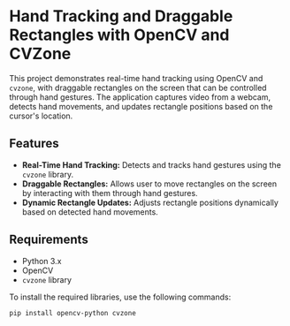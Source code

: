 # Hand Tracking and Draggable Rectangles with OpenCV and CVZone

This project demonstrates real-time hand tracking using OpenCV and `cvzone`, with draggable rectangles on the screen that can be controlled through hand gestures. The application captures video from a webcam, detects hand movements, and updates rectangle positions based on the cursor's location.

## Features

- **Real-Time Hand Tracking:** Detects and tracks hand gestures using the `cvzone` library.
- **Draggable Rectangles:** Allows user to move rectangles on the screen by interacting with them through hand gestures.
- **Dynamic Rectangle Updates:** Adjusts rectangle positions dynamically based on detected hand movements.

## Requirements

- Python 3.x
- OpenCV
- `cvzone` library

To install the required libraries, use the following commands:

```bash
pip install opencv-python cvzone
